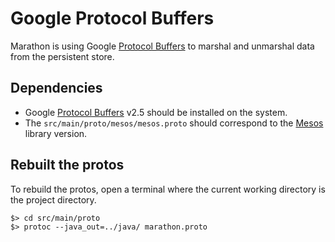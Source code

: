 # Google Protocol Buffers

Marathon is using Google [Protocol Buffers](https://developers.google.com/protocol-buffers) to marshal and unmarshal data from the persistent store.

## Dependencies

- Google [Protocol Buffers](https://developers.google.com/protocol-buffers) v2.5 should be installed on the system.
- The `src/main/proto/mesos/mesos.proto` should correspond to the [Mesos](http://mesos.apache.org) library
  version.

## Rebuilt the protos

To rebuild the protos, open a terminal where the current working directory is the project directory.

```
$> cd src/main/proto
$> protoc --java_out=../java/ marathon.proto
```

